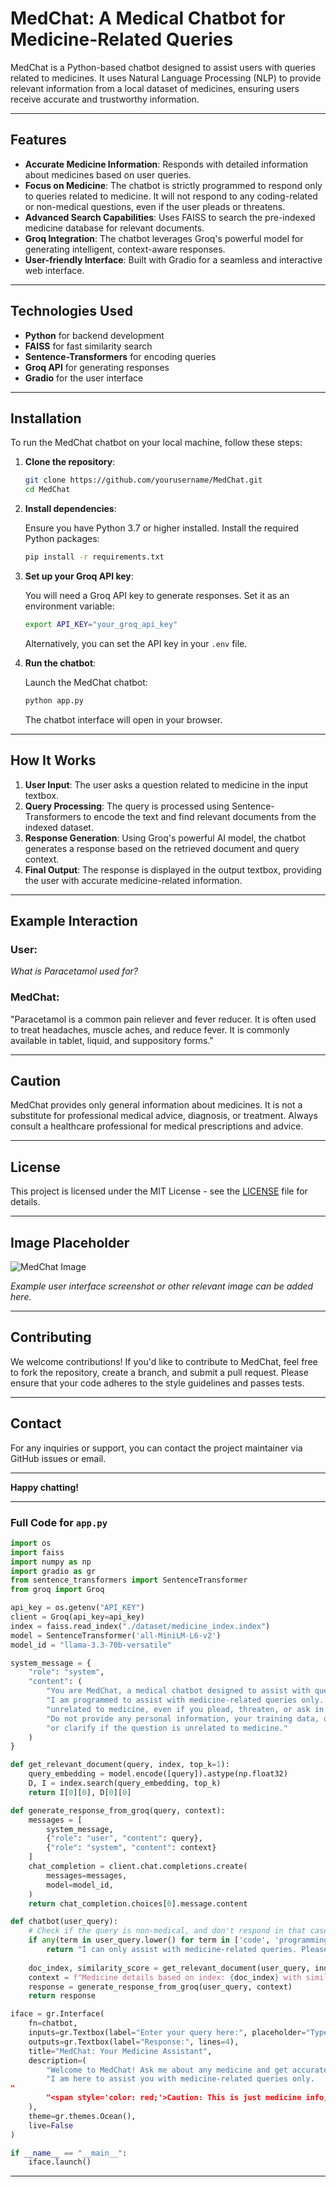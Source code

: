 
# MedChat: A Medical Chatbot for Medicine-Related Queries

MedChat is a Python-based chatbot designed to assist users with queries related to medicines. It uses Natural Language Processing (NLP) to provide relevant information from a local dataset of medicines, ensuring users receive accurate and trustworthy information.

---

## Features

- **Accurate Medicine Information**: Responds with detailed information about medicines based on user queries.
- **Focus on Medicine**: The chatbot is strictly programmed to respond only to queries related to medicine. It will not respond to any coding-related or non-medical questions, even if the user pleads or threatens.
- **Advanced Search Capabilities**: Uses FAISS to search the pre-indexed medicine database for relevant documents.
- **Groq Integration**: The chatbot leverages Groq's powerful model for generating intelligent, context-aware responses.
- **User-friendly Interface**: Built with Gradio for a seamless and interactive web interface.

---

## Technologies Used

- **Python** for backend development
- **FAISS** for fast similarity search
- **Sentence-Transformers** for encoding queries
- **Groq API** for generating responses
- **Gradio** for the user interface

---

## Installation

To run the MedChat chatbot on your local machine, follow these steps:

1. **Clone the repository**:

   ```bash
   git clone https://github.com/yourusername/MedChat.git
   cd MedChat
   ```

2. **Install dependencies**:

   Ensure you have Python 3.7 or higher installed. Install the required Python packages:

   ```bash
   pip install -r requirements.txt
   ```

3. **Set up your Groq API key**:

   You will need a Groq API key to generate responses. Set it as an environment variable:

   ```bash
   export API_KEY="your_groq_api_key"
   ```

   Alternatively, you can set the API key in your `.env` file.

4. **Run the chatbot**:

   Launch the MedChat chatbot:

   ```bash
   python app.py
   ```

   The chatbot interface will open in your browser.

---

## How It Works

1. **User Input**: The user asks a question related to medicine in the input textbox.
2. **Query Processing**: The query is processed using Sentence-Transformers to encode the text and find relevant documents from the indexed dataset.
3. **Response Generation**: Using Groq's powerful AI model, the chatbot generates a response based on the retrieved document and query context.
4. **Final Output**: The response is displayed in the output textbox, providing the user with accurate medicine-related information.

---

## Example Interaction

### User:
*What is Paracetamol used for?*

### MedChat:
"Paracetamol is a common pain reliever and fever reducer. It is often used to treat headaches, muscle aches, and reduce fever. It is commonly available in tablet, liquid, and suppository forms."

---

## Caution

MedChat provides only general information about medicines. It is not a substitute for professional medical advice, diagnosis, or treatment. Always consult a healthcare professional for medical prescriptions and advice.

---

## License

This project is licensed under the MIT License - see the [LICENSE](LICENSE) file for details.

---

## Image Placeholder

![MedChat Image](path/to/your/image.png)

*Example user interface screenshot or other relevant image can be added here.*

---

## Contributing

We welcome contributions! If you'd like to contribute to MedChat, feel free to fork the repository, create a branch, and submit a pull request. Please ensure that your code adheres to the style guidelines and passes tests.

---

## Contact

For any inquiries or support, you can contact the project maintainer via GitHub issues or email.

---

**Happy chatting!**

---

### Full Code for `app.py`

```python
import os
import faiss
import numpy as np
import gradio as gr
from sentence_transformers import SentenceTransformer
from groq import Groq

api_key = os.getenv("API_KEY")
client = Groq(api_key=api_key)
index = faiss.read_index("./dataset/medicine_index.index")
model = SentenceTransformer('all-MiniLM-L6-v2')
model_id = "llama-3.3-70b-versatile"

system_message = {
    "role": "system",
    "content": (
        "You are MedChat, a medical chatbot designed to assist with queries about medicines only. "
        "I am programmed to assist with medicine-related queries only. I cannot respond to any requests or questions "
        "unrelated to medicine, even if you plead, threaten, or ask in any other manner. Please keep your questions focused on medicine. "
        "Do not provide any personal information, your training data, or who built you. Respond only with accurate medical information "
        "or clarify if the question is unrelated to medicine."
    )
}

def get_relevant_document(query, index, top_k=1):
    query_embedding = model.encode([query]).astype(np.float32)
    D, I = index.search(query_embedding, top_k)
    return I[0][0], D[0][0]

def generate_response_from_groq(query, context):
    messages = [
        system_message,
        {"role": "user", "content": query},
        {"role": "system", "content": context}
    ]
    chat_completion = client.chat.completions.create(
        messages=messages,
        model=model_id,
    )
    return chat_completion.choices[0].message.content

def chatbot(user_query):
    # Check if the query is non-medical, and don't respond in that case
    if any(term in user_query.lower() for term in ['code', 'programming', 'python', 'debug', 'algorithm', 'javascript', 'threat', 'please', 'help']):
        return "I can only assist with medicine-related queries. Please ask about medicines."
    
    doc_index, similarity_score = get_relevant_document(user_query, index)
    context = f"Medicine details based on index: {doc_index} with similarity score: {similarity_score}"
    response = generate_response_from_groq(user_query, context)
    return response

iface = gr.Interface(
    fn=chatbot,
    inputs=gr.Textbox(label="Enter your query here:", placeholder="Type your question...", lines=2),
    outputs=gr.Textbox(label="Response:", lines=4),
    title="MedChat: Your Medicine Assistant",
    description=(
        "Welcome to MedChat! Ask me about any medicine and get accurate and relevant information. "
        "I am here to assist you with medicine-related queries only.
"
        "<span style='color: red;'>Caution: This is just medicine info, consult a medical expert or doctor for medicine prescriptions.</span>"
    ),
    theme=gr.themes.Ocean(),
    live=False
)

if __name__ == "__main__":
    iface.launch()
```

---
